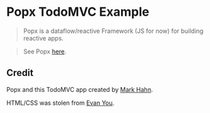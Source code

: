 # Popx TodoMVC Example

> Popx is a dataflow/reactive Framework (JS for now) for building reactive apps.

> See Popx [here](https://github.com/mark-hahn/popx).

## Credit

Popx and this TodoMVC app created by [Mark Hahn](mark@hahnca.com).

HTML/CSS was stolen from [Evan You](http://evanyou.me).
